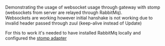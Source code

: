 Demonstrating the usage of websocket usage through gateway with stomp (websockets from server are relayed through RabbitMq).  
Websockets are working however initial hanshake is not working due to invalid header passed through zuul (keep-alive instead of Update)

For this to work it's needed to have installed RabbitMq locally and configured the [stomp adapter](https://www.rabbitmq.com/stomp.html)